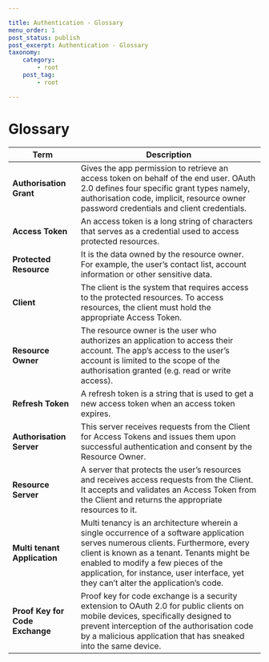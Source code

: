 ```yaml
---

title: Authentication - Glossary
menu_order: 1
post_status: publish
post_excerpt: Authentication - Glossary
taxonomy:
    category:
        - root
    post_tag:
        - root

---
```


# Glossary

| Term | Description |
| ---- | ----------- |
| **Authorisation Grant** | Gives the app permission to retrieve an access token on behalf of the end user. OAuth 2.0 defines four specific grant types namely, authorisation code, implicit, resource owner password credentials and client credentials. |
| **Access Token** | An access token is a long string of characters that serves as a credential used to access protected resources. |
| **Protected Resource** | It is the data owned by the resource owner. For example, the user’s contact list, account information or other sensitive data. |
| **Client** | The client is the system that requires access to the protected resources. To access resources, the client must hold the appropriate Access Token. |
| **Resource Owner** | The resource owner is the user who authorizes an application to access their account. The app’s access to the user’s account is limited to the scope of the authorisation granted (e.g. read or write access). |
| **Refresh Token** | A refresh token is a string that is used to get a new access token when an access token expires. |
| **Authorisation Server** | This server receives requests from the Client for Access Tokens and issues them upon successful authentication and consent by the Resource Owner. |
| **Resource Server** | A server that protects the user’s resources and receives access requests from the Client. It accepts and validates an Access Token from the Client and returns the appropriate resources to it. |
| **Multi tenant Application** | Multi tenancy is an architecture wherein a single occurrence of a software application serves numerous clients. Furthermore, every client is known as a tenant. Tenants might be enabled to modify a few pieces of the application, for instance, user interface, yet they can’t alter the application’s code. |
| **Proof Key for Code Exchange** | Proof key for code exchange is a security extension to OAuth 2.0 for public clients on mobile devices, specifically designed to prevent interception of the authorisation code by a malicious application that has sneaked into the same device. |